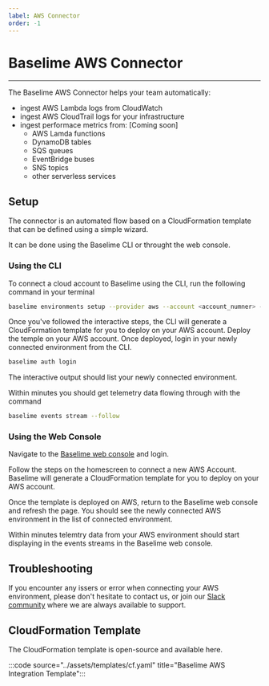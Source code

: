 ```yaml
---
label: AWS Connector
order: -1
---
```


# Baselime AWS Connector

---

The Baselime AWS Connector helps your team automatically:
- ingest AWS Lambda logs from CloudWatch
- ingest AWS CloudTrail logs for your infrastructure
- ingest performace metrics from: [Coming soon]
  - AWS Lamda functions
  - DynamoDB tables
  - SQS queues
  - EventBridge buses
  - SNS topics
  - other serverless services

## Setup

The connector is an automated flow based on a CloudFormation template that can be defined using a simple wizard.

It can be done using the Baselime CLI or throught the web console.

### Using the CLI

To connect a cloud account to Baselime using the CLI, run the following command in your terminal

```bash # :icon-terminal: terminal
baselime environments setup --provider aws --account <account_numner> --region <region> --alias <alias>
```

Once you've followed the interactive steps, the CLI will generate a CloudFormation template for you to deploy on your AWS account. Deploy the temple on your AWS account. Once deployed, login in your newly connected environment from the CLI.

```bash # :icon-terminal: terminal
baselime auth login
```

The interactive output should list your newly connected environment.

Within minutes you should get telemetry data flowing through with the command

```bash # :icon-terminal: terminal
baselime events stream --follow
```

### Using the Web Console

Navigate to the [Baselime web console](https://console.baselime.io) and login.

Follow the steps on the homescreen to connect a new AWS Account. Baselime will generate a CloudFormation template for you to deploy on your AWS account.

Once the template is deployed on AWS, return to the Baselime web console and refresh the page. You should see the newly connected AWS environment in the list of connected environment.

Within minutes telemtry data from your AWS environment should start displaying in the events streams in the Baselime web console.


## Troubleshooting

If you encounter any issers or error when connecting your AWS environment, please don't hesitate to contact us, or join our [Slack community](https://join.slack.com/t/baselimecommunity/shared_invite/zt-1eu7l0ag1-wxYXQV6Fr_aiB3ZPm3LhDQ) where we are always available to support.

## CloudFormation Template

The CloudFormation template is open-source and available here.

:::code source="../assets/templates/cf.yaml" title="Baselime AWS Integration Template":::
